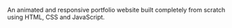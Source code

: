An animated and responsive portfolio website built completely from scratch using HTML, CSS and JavaScript.

